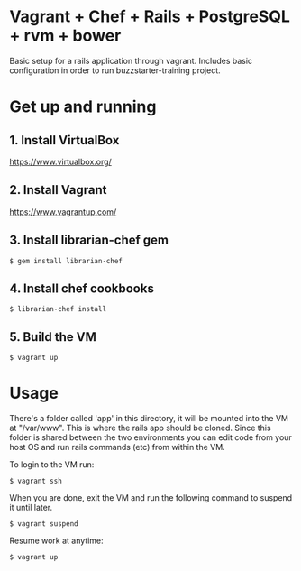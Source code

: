 # Vagrant + Chef + Rails + PostgreSQL + rvm + bower

Basic setup for a rails application through vagrant. Includes basic configuration in order to run buzzstarter-training project.

# Get up and running

## 1. Install VirtualBox
https://www.virtualbox.org/

## 2. Install Vagrant
https://www.vagrantup.com/

## 3. Install librarian-chef gem
``
  $ gem install librarian-chef 
``

## 4. Install chef cookbooks
``
  $ librarian-chef install
``

## 5. Build the VM
``
  $ vagrant up
``

# Usage

There's a folder called 'app' in this directory, it will be mounted into the VM at "/var/www". This is where the rails app should be cloned. Since this folder is shared between the two environments you can edit code from your host OS and run rails commands (etc) from within the VM.

To login to the VM run:

``
  $ vagrant ssh
``

When you are done, exit the VM and run the following command to suspend it until later.

``
  $ vagrant suspend
``

Resume work at anytime:

``
  $ vagrant up
``
